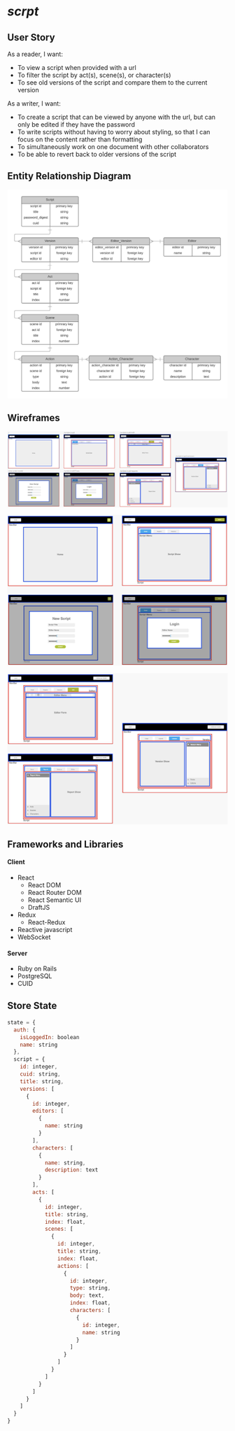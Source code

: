 # _scrpt_

## User Story

As a reader, I want:

* To view a script when provided with a url
* To filter the script by act(s), scene(s), or character(s)
* To see old versions of the script and compare them to the current version

As a writer, I want:

* To create a script that can be viewed by anyone with the  url, but can only be edited if they have the password
* To write scripts without having to worry about styling, so that I can focus on the content rather than formatting
* To simultaneously work on one document with other collaborators
* To be able to revert back to older versions of the script


## Entity Relationship Diagram

![erd](./public/erd.jpeg)

## Wireframes

![wireframes](./public/wireframe_all.jpeg)


![wireframes](./public/wireframe_1.jpeg)


![wireframes](./public/wireframe_2.jpeg)


## Frameworks and Libraries

#### Client

* React
  * React DOM
  * React Router DOM
  * React Semantic UI
  * DraftJS
* Redux
  * React-Redux
* Reactive javascript
* WebSocket

#### Server

* Ruby on Rails
* PostgreSQL
* CUID

## Store State

```javascript
state = {
  auth: {
    isLoggedIn: boolean
    name: string
  },
  script = {
    id: integer,
    cuid: string,
    title: string,
    versions: [
      {
        id: integer,
        editors: [
          {
            name: string
          }
        ],
        characters: [
          {
            name: string,
            description: text
          }
        ],
        acts: [
          {
            id: integer,
            title: string,
            index: float,
            scenes: [
              {
                id: integer,
                title: string,
                index: float,
                actions: [
                  {
                    id: integer,
                    type: string,
                    body: text,
                    index: float,
                    characters: [
                      {
                        id: integer,
                        name: string
                      }
                    ]
                  }
                ]
              }
            ]
          }
        ]
      }
    ]
  }
}
```
